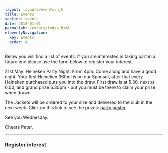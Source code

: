 ```yaml
---
layout: layouts/events.njk
title: Events
section: events
date: 2018-01-01
permalink: /events/index.html
eleventyNavigation:
  key: Events
  order: 4
---
```


Below you will find a list of events. If you are interested in taking part in a future one please use the form below to register your interest.

<div class="event-box">
<span class="event-heading">21st May: Heineken Party Night.</span> From 4pm. Come along and have a good night. Your first Heineken 360ml is on our Sponsor, after that every Heineken purchased puts you into the draw. First draw is at 5.30, next at 6.00, and grand prize 6.30pm - but you must be there to claim your prize when drawn. 

The Jackets will be ordered to your size and delivered to the club in the next week. Click on this link to see the prizes: [party poster](https://drive.google.com/file/d/17ywSDnK-M_lizUYXJg-U5VO8xa0vJoS9/view?usp=sharing)

See you Wednesday.

Cheers Peter.
</div>

- - -

### Register interest